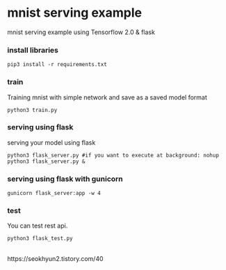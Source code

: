 # mnist serving example
mnist serving example using Tensorflow 2.0 & flask

### install libraries
```
pip3 install -r requirements.txt
```

### train
Training mnist with simple network and save as a saved model format
```
python3 train.py
```

### serving using flask
serving your model using flask
```
python3 flask_server.py #if you want to execute at background: nohup python3 flask_server.py &
```

### serving using flask with gunicorn
```
gunicorn flask_server:app -w 4
```

### test
You can test rest api.
```
python3 flask_test.py
```

<br>
https://seokhyun2.tistory.com/40
